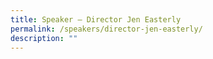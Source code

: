 ```yaml
---
title: Speaker – Director Jen Easterly
permalink: /speakers/director-jen-easterly/
description: ""
---
```

